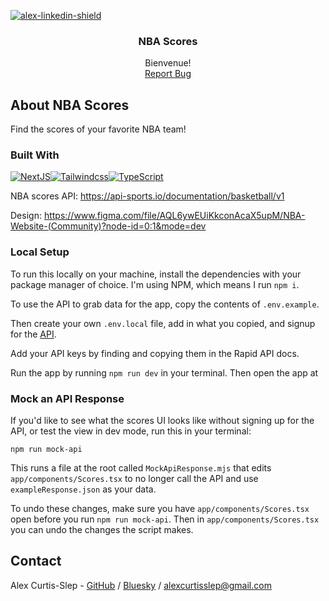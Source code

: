 [![alex-linkedin-shield]][alex-linkedin-url]

<div align="center">
  <h3 align="center">NBA Scores</h3>

   <p align="center">
    Bienvenue! 
    <br />
    <a href="https://github.com/AlexVCS/nba-scores/issues/new">Report Bug</a>
  </p>
</div>

## About NBA Scores

Find the scores of your favorite NBA team!

### Built With

[![NextJS]][Next-url][![Tailwindcss]][Tailwind-url][![TypeScript]][Typescript-url]

<!-- [![NPM]][NPM-url] -->

NBA scores API:
https://api-sports.io/documentation/basketball/v1

Design: https://www.figma.com/file/AQL6ywEUiKkconAcaX5upM/NBA-Website-(Community)?node-id=0:1&mode=dev

### Local Setup

To run this locally on your machine, install the dependencies with your package manager of choice. I'm using NPM, which means I run `npm i`.

To use the API to grab data for the app, copy the contents of `.env.example`.

Then create your own `.env.local` file, add in what you copied, and signup for the [API](https://rapidapi.com/api-sports/api/api-nba/).

Add your API keys by finding and copying them in the Rapid API docs.

Run the app by running `npm run dev` in your terminal. Then open the app at 

### Mock an API Response

If you'd like to see what the scores UI looks like without signing up for the API, or test the view in dev mode, run this in your terminal:

`npm run mock-api`

This runs a file at the root called `MockApiResponse.mjs` that edits `app/components/Scores.tsx` to no longer call the API and use `exampleResponse.json` as your data.

To undo these changes, make sure you have `app/components/Scores.tsx` open before you run `npm run mock-api`. Then in `app/components/Scores.tsx` you can undo the changes the script makes.

## Contact

Alex Curtis-Slep - [GitHub](https://github.com/AlexVCS) / [Bluesky](https://bsky.app/profile/alexcurtisslep.bsky.social) / alexcurtisslep@gmail.com

[alex-linkedin-shield]: https://img.shields.io/badge/-Alex's_LinkedIn-black.svg?style=for-the-badge&logo=linkedin&colorB=555
[alex-linkedin-url]: https://www.linkedin.com/in/alexcurtisslep/
[React.js]: https://img.shields.io/badge/React-20232A?style=for-the-badge&logo=react&logoColor=61DAFB
[React-url]: https://reactjs.org/
[Tailwindcss]: https://img.shields.io/badge/Tailwind_CSS-38B2AC?style=for-the-badge&logo=tailwind-css&logoColor=white
[Tailwind-url]: https://tailwindcss.com/
[NextJS]: https://img.shields.io/badge/Next-black?style=for-the-badge&logo=next.js&logoColor=white
[Next-url]: https://nextjs.org/
[Typescript]: https://img.shields.io/badge/typescript-%23007ACC.svg?style=for-the-badge&logo=typescript&logoColor=white
[Typescript-url]: https://www.typescriptlang.org/
